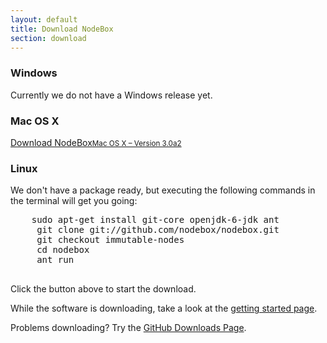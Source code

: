 ```yaml
---
layout: default
title: Download NodeBox
section: download
---
```

<div class="download-button" id="download-windows">
  <h3>Windows</h3>
  Currently we do not have a Windows release yet.
</div>

<div class="download-button" id="download-mac">
  <h3>Mac OS X</h3>
  <a href="https://github.com/downloads/nodebox/nodebox/NodeBox-3.0a2.zip" class="hero-button">Download NodeBox<small>Mac OS X – Version 3.0a2</small></a>
</div>

<div class="download-button" id="download-linux">
  <h3>Linux</h3>
  We don't have a package ready, but executing the following commands in the terminal will get you going:
  <pre>
    sudo apt-get install git-core openjdk-6-jdk ant
     git clone git://github.com/nodebox/nodebox.git
     git checkout immutable-nodes
     cd nodebox
     ant run
  </pre>
</div>

Click the button above to start the download.

While the software is downloading, take a look at the [getting started page](/documentation/tutorial/getting-started.html).

Problems downloading? Try the [GitHub Downloads Page](http://github.com/nodebox/nodebox/downloads).

<script>
  $('.download-button').hide();
  var os = 'other';
  if (navigator.appVersion.indexOf('Win') != -1) os = 'windows';
  if (navigator.appVersion.indexOf('Mac') != -1) os = 'mac';
  if (navigator.appVersion.indexOf('Linux') != -1 || navigator.userAgent.indexOf('Linux') != -1 || navigator.userAgent.indexOf('Unix') != -1) os = 'linux';

  $('#download-' + os).show();
</script>
